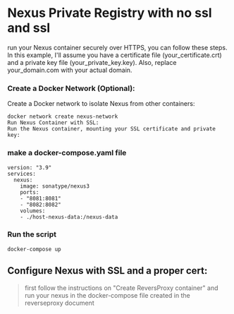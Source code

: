 # Nexus Private Registry with no ssl and ssl

run your Nexus container securely over HTTPS, you can follow these steps. In this example, I'll assume you have a certificate file (your_certificate.crt) and a private key file (your_private_key.key). Also, replace your_domain.com with your actual domain.

### Create a Docker Network (Optional):
Create a Docker network to isolate Nexus from other containers:
```
docker network create nexus-network
Run Nexus Container with SSL:
Run the Nexus container, mounting your SSL certificate and private key:
```
### make a docker-compose.yaml file
```
version: "3.9"
services:
  nexus:
    image: sonatype/nexus3
    ports:
    - "8081:8081"
    - "8082:8082"
    volumes:
    - ./host-nexus-data:/nexus-data
```
### Run the script
```
docker-compose up
```
## Configure Nexus with SSL and a proper cert:

> first follow the instructions on "Create ReversProxy container" and run your nexus in the docker-compose file created in the reverseproxy document
